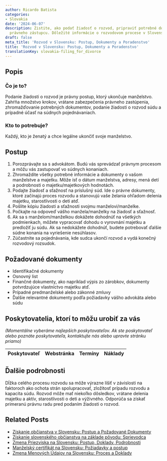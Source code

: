 ```yaml
---
author: Ricardo Batista
categories:
- Slovakia
date: '2024-06-07'
description: Zistite, ako podať žiadosť o rozvod, pripraviť potrebné dokumenty a nájsť
  právneho zástupcu. Dôležité informácie o rozvodovom procese v Slovensku.
draft: false
meta_title: 'Rozvod v Slovensku: Postup, Dokumenty a Poradenstvo'
title: 'Rozvod v Slovensku: Postup, Dokumenty a Poradenstvo'
translationKey: slovakia-filing_for_divorce
---
```



## Popis
### Čo je to?
Podanie žiadosti o rozvod je právny postup, ktorý ukončuje manželstvo. Zahŕňa množstvo krokov, vrátane zabezpečenia právneho zastúpenia, zhromažďovanie potrebných dokumentov, podanie žiadosti o rozvod súdu a prípadné účasť na súdnych pojednávaniach.

### Kto to potrebuje?
Každý, kto je ženatý a chce legálne ukončiť svoje manželstvo.

## Postup
1. Porozprávajte sa s advokátom. Budú vás sprevádzať právnym procesom a môžu vás zastupovať vo súdnych konaniach.
2. Zhromaždite všetky potrebné informácie a dokumenty o vašom manželstve a majetku. Môže ísť o dátum manželstva, adresy, mená detí a podrobnosti o majetku/majetkových hodnotách.
3. Podajte žiadosť a sťažnosť na príslušný súd. Ide o právne dokumenty, ktoré začínajú proces rozvodu a stanovujú vaše želania ohľadom delenia majetku, starostlivosti o deti atď.
4. Pošlite kópiu žiadosti a sťažnosti svojmu manželovi/manželke.
5. Počkajte na odpoveď vášho manžela/manželky na žiadosť a sťažnosť.
6. Ak sa s manželom/manželkou dokážete dohodnúť na všetkých podmienkach, môžete vypracovať dohodu o vyrovnání majetku a predložiť ju súdu. Ak sa nedokážete dohodnúť, budete potrebovať ďalšie súdne konania na vyriešenie nesúhlasov.
7. Zúčastnite sa pojednávania, kde sudca ukončí rozvod a vydá konečný rozvodový rozsudok.

## Požadované dokumenty
- Identifikačné dokumenty
- Osnovný list
- Finančné dokumenty, ako napríklad výpis zo zárobkov, dokumenty potvrdzujúce vlastníctvo majetku atď.
- Prípadné predmanželské alebo zákonné zmluvy
- Ďalšie relevantné dokumenty podľa požiadavky vášho advokáta alebo súdu

## Poskytovatelia, ktorí to môžu urobiť za vás

_(Momentálne vyberáme najlepších poskytovateľov. Ak ste poskytovateľ alebo poznáte poskytovateľa, kontaktujte nás alebo upravte stránku priamo)_

| Poskytovateľ    |     Webstránka  |     Termíny      |       Náklady    |
| --------------- | --------------- |  :-------------: | :-------------: |

## Ďalšie podrobnosti
Dĺžka celého procesu rozvodu sa môže výrazne líšiť v závislosti na faktoroch ako ochota strán spolupracovať, zložitosť prípadu rozvodu a kapacita súdu.
Rozvod môže mať niekoľko dôsledkov, vrátane delenia majetku a aktív, starostlivosti o deti a výživného. Odporúča sa získať primeranú právnu radu pred podaním žiadosti o rozvod.


## Related Posts

- [Získanie občianstva v Slovensku: Postup a Požadované Dokumenty](https://tramitit.com/sk/guides/slovakia/nadobudnutie_slovenskeho_obcianstva/)
- [Získanie slovenského občianstva na základe pôvodu: Sprievodca](https://tramitit.com/sk/guides/slovakia/podanie_prihlasky_na_statne_obcianstvo/)
- [Zmena Priezviska na Slovensku: Postup, Doklady, Podrobnosti](https://tramitit.com/sk/guides/slovakia/zmena_priezviska/)
- [Manželský certifikát na Slovensku: Požiadavky a postup](https://tramitit.com/sk/guides/slovakia/vydanie_sobasneho_listu/)
- [Zmena Menových Údajov na Slovensku: Proces a Doklady](https://tramitit.com/sk/guides/slovakia/zmena_mena/)